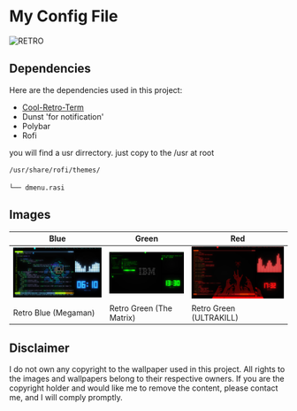 # My Config File
![RETRO](https://i.giphy.com/media/v1.Y2lkPTc5MGI3NjExbnI5dHZibDE2bWFsYXE2dGs0ejZqYTg1cWdpbXB5bmduNnpyamE3aSZlcD12MV9pbnRlcm5hbF9naWZfYnlfaWQmY3Q9Zw/oYQ9HRm5Mo7VXeMNVR/giphy.gif)

## Dependencies

Here are the dependencies used in this project:

- [Cool-Retro-Term](https://github.com/Swordfish90/cool-retro-term)
- Dunst 'for notification'
- Polybar
- Rofi

you will find a usr dirrectory. just copy to the /usr at root
```
/usr/share/rofi/themes/

└── dmenu.rasi
```

## Images

| Blue | Green | Red |
|------------|-------------|-----------|
| ![Blue Image](blue-image.webp) | ![Green Image](green-image.webp) | ![Red Image](red-image.webp) |
| Retro Blue (Megaman) | Retro Green (The Matrix) | Retro Green (ULTRAKILL) |

## Disclaimer

I do not own any copyright to the wallpaper used in this project. All rights to the images and wallpapers belong to their respective owners. If you are the copyright holder and would like me to remove the content, please contact me, and I will comply promptly.
